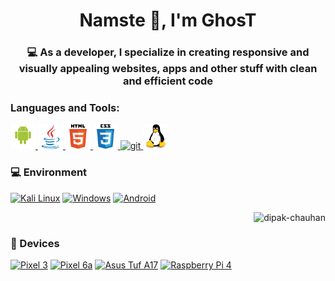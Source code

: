 <!--
**Dipak-Chauhan/dipak-chauhan** is a ✨ _special_ ✨ repository because its `README.md` (this file) appears on your GitHub profile.

Here are some ideas to get you started:

- 🔭 I’m currently working on ...
- 🌱 I’m currently learning ...
- 👯 I’m looking to collaborate on ...
- 🤔 I’m looking for help with ...
- 💬 Ask me about ...
- 📫 How to reach me: ...
- 😄 Pronouns: ...
- ⚡ Fun fact: ...
-->

<h1 align="center">Namste 👋, I'm GhosT</h1>

<h3 align="center">💻 As a developer, I specialize in creating responsive and visually appealing websites, apps and other stuff with clean and efficient code
</h3>

<h3 align="left">Languages and Tools:</h3>
<p align="left">  <a href="https://developer.android.com" target="_blank" rel="noreferrer"> <img src="https://raw.githubusercontent.com/devicons/devicon/master/icons/android/android-original-wordmark.svg" alt="android" width="40" height="40"/> </a>   <a href="https://www.java.com" target="_blank" rel="noreferrer"> <img src="https://raw.githubusercontent.com/devicons/devicon/master/icons/java/java-original.svg" alt="java" width="40" height="40"/> </a>   <a href="https://www.w3.org/html/" target="_blank" rel="noreferrer"> <img src="https://raw.githubusercontent.com/devicons/devicon/master/icons/html5/html5-original-wordmark.svg" alt="html5" width="40" height="40"/> </a>   <a href="https://www.w3schools.com/css/" target="_blank" rel="noreferrer"> <img src="https://raw.githubusercontent.com/devicons/devicon/master/icons/css3/css3-original-wordmark.svg" alt="css3" width="40" height="40"/> </a>   <a href="https://git-scm.com/" target="_blank" rel="noreferrer"> <img src="https://www.vectorlogo.zone/logos/git-scm/git-scm-icon.svg" alt="git" width="40" height="40"/> </a>   <a href="https://www.linux.org/" target="_blank" rel="noreferrer"> <img src="https://raw.githubusercontent.com/devicons/devicon/master/icons/linux/linux-original.svg" alt="linux" width="40" height="40"/> </a> 
</p>

### 💻 Environment
[![Kali Linux](https://img.shields.io/badge/Kali%20Linux-00BBFF?style=flat-square&logo=Kali%20Linux&logoColor=FFFFFF&labelColor=blue)](https://www.kali.org/)
[![Windows](https://img.shields.io/badge/Windows-00BBFF?style=flat-square&logo=Windows&logoColor=FFFFFF&labelColor=00BBFF)](https://www.microsoft.com/en-us/windows)
[![Android](https://img.shields.io/badge/Android-00C000?style=flat-square&logo=android&logoColor=FFFFFF&labelColor=00C000)](https://www.android.com/intl/en_in/android-13/)

<p>&nbsp;<img align="right" src="https://github-readme-stats.vercel.app/api?username=dipak-chauhan&show_icons=true&locale=en" alt="dipak-chauhan" /></p>

### 📱 Devices
[![Pixel 3](https://img.shields.io/badge/Pixel%203-00C000?style=flat-square&logo=google&logoColor=FFFFFF&labelColor=00C000)](https://store.google.com/)
[![Pixel 6a](https://img.shields.io/badge/Pixel%206a-00C000?style=flat-square&logo=google&logoColor=FFFFFF&labelColor=00C000)](https://store.google.com/)
[![Asus Tuf A17](https://img.shields.io/badge/Asus%20Tuf%20A17-inactive?style=flat-square&logo=Asus&logoColor=FFFFFF&labelColor=inactive)](https://www.asus.com/laptops/for-gaming/tuf-gaming/asus-tuf-gaming-a17-2022/)
[![Raspberry Pi 4](https://img.shields.io/badge/Raspberry%20Pi%204-CF0000?style=flat-square&logo=Raspberry%20Pi&logoColor=FFFFFF&labelColor=CF0000)](https://www.raspberrypi.com/products/raspberry-pi-4-model-b/)


